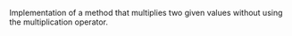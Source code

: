Implementation of a method that multiplies two given values without using the multiplication operator.
